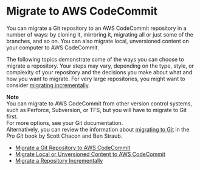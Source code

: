 # Migrate to AWS CodeCommit<a name="how-to-migrate-repository"></a>

You can migrate a Git repository to an AWS CodeCommit repository in a number of ways: by cloning it, mirroring it, migrating all or just some of the branches, and so on\. You can also migrate local, unversioned content on your computer to AWS CodeCommit\.

The following topics demonstrate some of the ways you can choose to migrate a repository\. Your steps may vary, depending on the type, style, or complexity of your repository and the decisions you make about what and how you want to migrate\. For very large repositories, you might want to consider [migrating incrementally](how-to-push-large-repositories.md)\.

**Note**  
You can migrate to AWS CodeCommit from other version control systems, such as Perforce, Subversion, or TFS, but you will have to migrate to Git first\.   
For more options, see your Git documentation\.  
Alternatively, you can review the information about [migrating to Git](http://git-scm.com/book/en/v2/Git-and-Other-Systems-Migrating-to-Git) in the *Pro Git* book by Scott Chacon and Ben Straub\.


+ [Migrate a Git Repository to AWS CodeCommit](how-to-migrate-repository-existing.md)
+ [Migrate Local or Unversioned Content to AWS CodeCommit](how-to-migrate-repository-local.md)
+ [Migrate a Repository Incrementally](how-to-push-large-repositories.md)